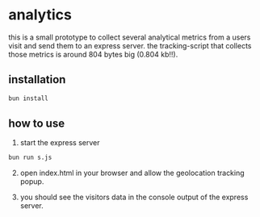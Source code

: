 # analytics

this is a small prototype to collect several analytical metrics from a users visit and send them to an express server.
the tracking-script that collects those metrics is around 804 bytes big (0.804 kb!!).

## installation

```bash
bun install
```

## how to use

1. start the express server

```bash
bun run s.js
```

2. open index.html in your browser and allow the geolocation tracking popup.

3. you should see the visitors data in the console output of the express server.